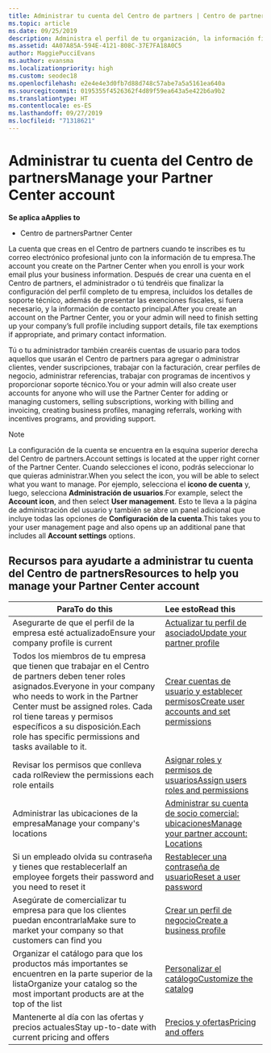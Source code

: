 ```yaml
---
title: Administrar tu cuenta del Centro de partners | Centro de partners
ms.topic: article
ms.date: 09/25/2019
description: Administra el perfil de tu organización, la información fiscal y bancaria y los usuarios en el Centro de partners.
ms.assetid: 4A07A85A-594E-4121-808C-37E7FA18A0C5
author: MaggiePucciEvans
ms.author: evansma
ms.localizationpriority: high
ms.custom: seodec18
ms.openlocfilehash: e2e4e4e3d0fb7d88d748c57abe7a5a5161ea640a
ms.sourcegitcommit: 0195355f4526362f4d89f59ea643a5e422b6a9b2
ms.translationtype: HT
ms.contentlocale: es-ES
ms.lasthandoff: 09/27/2019
ms.locfileid: "71318621"
---
```

# <a name="manage-your-partner-center-account"></a><span data-ttu-id="8cdda-103">Administrar tu cuenta del Centro de partners</span><span class="sxs-lookup"><span data-stu-id="8cdda-103">Manage your Partner Center account</span></span>

<span data-ttu-id="8cdda-104">**Se aplica a**</span><span class="sxs-lookup"><span data-stu-id="8cdda-104">**Applies to**</span></span>

-  <span data-ttu-id="8cdda-105">Centro de partners</span><span class="sxs-lookup"><span data-stu-id="8cdda-105">Partner Center</span></span>

<span data-ttu-id="8cdda-106">La cuenta que creas en el Centro de partners cuando te inscribes es tu correo electrónico profesional junto con la información de tu empresa.</span><span class="sxs-lookup"><span data-stu-id="8cdda-106">The account you create on the Partner Center when you enroll is your work email plus your business information.</span></span> <span data-ttu-id="8cdda-107">Después de crear una cuenta en el Centro de partners, el administrador o tú tendréis que finalizar la configuración del perfil completo de tu empresa, incluidos los detalles de soporte técnico, además de presentar las exenciones fiscales, si fuera necesario, y la información de contacto principal.</span><span class="sxs-lookup"><span data-stu-id="8cdda-107">After you create an account on the Partner Center, you or your admin will need to finish setting up your company’s full profile including support details, file tax exemptions if appropriate, and primary contact information.</span></span> 

<span data-ttu-id="8cdda-108">Tú o tu administrador también crearéis cuentas de usuario para todos aquellos que usarán el Centro de partners para agregar o administrar clientes, vender suscripciones, trabajar con la facturación, crear perfiles de negocio, administrar referencias, trabajar con programas de incentivos y proporcionar soporte técnico.</span><span class="sxs-lookup"><span data-stu-id="8cdda-108">You or your admin will also create user accounts for anyone who will use the Partner Center for adding or managing customers, selling subscriptions, working with billing and invoicing, creating business profiles, managing referrals, working with incentives programs, and providing support.</span></span>

>[!NOTE]
><span data-ttu-id="8cdda-109">La configuración de la cuenta se encuentra en la esquina superior derecha del Centro de partners.</span><span class="sxs-lookup"><span data-stu-id="8cdda-109">Account settings is located at the upper right corner of the Partner Center.</span></span> <span data-ttu-id="8cdda-110">Cuando selecciones el icono, podrás seleccionar lo que quieras administrar.</span><span class="sxs-lookup"><span data-stu-id="8cdda-110">When you select the icon, you will be able to select what you want to manage.</span></span> <span data-ttu-id="8cdda-111">Por ejemplo, selecciona el **icono de cuenta** y, luego, selecciona **Administración de usuarios**.</span><span class="sxs-lookup"><span data-stu-id="8cdda-111">For example, select the **Account icon**, and then select **User management**.</span></span> <span data-ttu-id="8cdda-112">Esto te lleva a la página de administración del usuario y también se abre un panel adicional que incluye todas las opciones de **Configuración de la cuenta**.</span><span class="sxs-lookup"><span data-stu-id="8cdda-112">This takes you to your user management page and also opens up an additional pane that includes all **Account settings** options.</span></span>


## <a name="resources-to-help-you-manage-your-partner-center-account"></a><span data-ttu-id="8cdda-113">Recursos para ayudarte a administrar tu cuenta del Centro de partners</span><span class="sxs-lookup"><span data-stu-id="8cdda-113">Resources to help you manage your Partner Center account</span></span>

|<span data-ttu-id="8cdda-114">**Para**</span><span class="sxs-lookup"><span data-stu-id="8cdda-114">**To do this**</span></span>   |<span data-ttu-id="8cdda-115">**Lee esto**</span><span class="sxs-lookup"><span data-stu-id="8cdda-115">**Read this**</span></span>   |
|-----------------------|:-----------------------|
|<span data-ttu-id="8cdda-116">Asegurarte de que el perfil de la empresa esté actualizado</span><span class="sxs-lookup"><span data-stu-id="8cdda-116">Ensure your company profile is current</span></span>   |[<span data-ttu-id="8cdda-117">Actualizar tu perfil de asociado</span><span class="sxs-lookup"><span data-stu-id="8cdda-117">Update your partner profile</span></span>](update-your-partner-profile.md)|
|<span data-ttu-id="8cdda-118">Todos los miembros de tu empresa que tienen que trabajar en el Centro de partners deben tener roles asignados.</span><span class="sxs-lookup"><span data-stu-id="8cdda-118">Everyone in your company who needs to work in the Partner Center must be assigned roles.</span></span> <span data-ttu-id="8cdda-119">Cada rol tiene tareas y permisos específicos a su disposición.</span><span class="sxs-lookup"><span data-stu-id="8cdda-119">Each role has specific permissions and tasks available to it.</span></span>|[<span data-ttu-id="8cdda-120">Crear cuentas de usuario y establecer permisos</span><span class="sxs-lookup"><span data-stu-id="8cdda-120">Create user accounts and set permissions</span></span>](create-user-accounts-and-set-permissions.md)|
|<span data-ttu-id="8cdda-121">Revisar los permisos que conlleva cada rol</span><span class="sxs-lookup"><span data-stu-id="8cdda-121">Review the permissions each role entails</span></span>|[<span data-ttu-id="8cdda-122">Asignar roles y permisos de usuarios</span><span class="sxs-lookup"><span data-stu-id="8cdda-122">Assign users roles and permissions</span></span>](permissions-overview.md)
|<span data-ttu-id="8cdda-123">Administrar las ubicaciones de la empresa</span><span class="sxs-lookup"><span data-stu-id="8cdda-123">Manage your company's locations</span></span>|[<span data-ttu-id="8cdda-124">Administrar su cuenta de socio comercial: ubicaciones</span><span class="sxs-lookup"><span data-stu-id="8cdda-124">Manage your partner account: Locations</span></span>](manage-locations.md)
|<span data-ttu-id="8cdda-125">Si un empleado olvida su contraseña y tienes que restablecerla</span><span class="sxs-lookup"><span data-stu-id="8cdda-125">If an employee forgets their password and you need to reset it</span></span>  |[<span data-ttu-id="8cdda-126">Restablecer una contraseña de usuario</span><span class="sxs-lookup"><span data-stu-id="8cdda-126">Reset a user password</span></span>](reset-a-user-password.md)|
|<span data-ttu-id="8cdda-127">Asegúrate de comercializar tu empresa para que los clientes puedan encontrarla</span><span class="sxs-lookup"><span data-stu-id="8cdda-127">Make sure to market your company so that customers can find you</span></span>   |[<span data-ttu-id="8cdda-128">Crear un perfil de negocio</span><span class="sxs-lookup"><span data-stu-id="8cdda-128">Create a business profile</span></span>](create-a-marketing-profile.md)|
|<span data-ttu-id="8cdda-129">Organizar el catálogo para que los productos más importantes se encuentren en la parte superior de la lista</span><span class="sxs-lookup"><span data-stu-id="8cdda-129">Organize your catalog so the most important products are at the top of the list</span></span>   |[<span data-ttu-id="8cdda-130">Personalizar el catálogo</span><span class="sxs-lookup"><span data-stu-id="8cdda-130">Customize the catalog</span></span>](customize-the-catalog.md)|
|<span data-ttu-id="8cdda-131">Mantenerte al día con las ofertas y precios actuales</span><span class="sxs-lookup"><span data-stu-id="8cdda-131">Stay up-to-date with current pricing and offers</span></span>   |[<span data-ttu-id="8cdda-132">Precios y ofertas</span><span class="sxs-lookup"><span data-stu-id="8cdda-132">Pricing and offers</span></span>](pricing-and-offers.md)|













 

 



